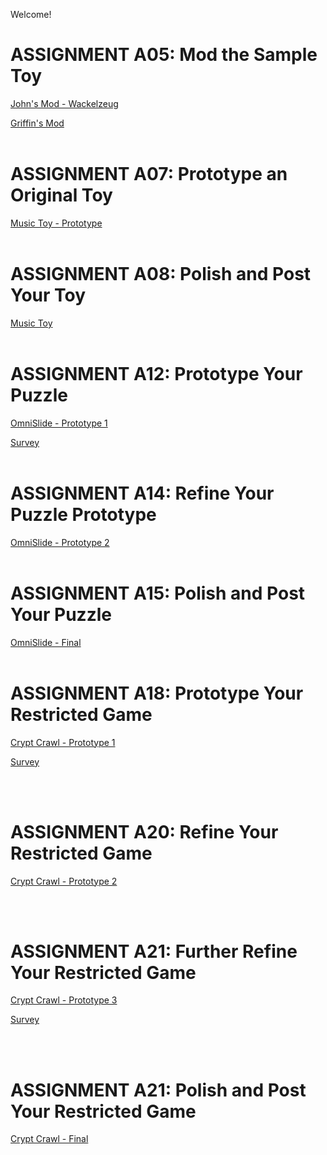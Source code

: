 Welcome!

# ASSIGNMENT A05: Mod the Sample Toy

[John's Mod - Wackelzeug](/a05/jcarrotta/game.html)

[Griffin's Mod](/a05/gbowers/game.html)
<br><br>

# ASSIGNMENT A07: Prototype an Original Toy

[Music Toy - Prototype](/a07/music-toy/game.html)
<br><br>

# ASSIGNMENT A08: Polish and Post Your Toy

[Music Toy](/a08/music-toy/game.html)
<br><br>

# ASSIGNMENT A12: Prototype Your Puzzle

[OmniSlide - Prototype 1](/a12/omnislide/game.html)

[Survey](https://forms.gle/PvyKgYHsKyCsxGBA8)
<br><br>

# ASSIGNMENT A14: Refine Your Puzzle Prototype

[OmniSlide - Prototype 2](/a14/omnislide/game.html)
<br><br>

# ASSIGNMENT A15: Polish and Post Your Puzzle

[OmniSlide - Final](/a15/omnislide/game.html)
<br><br>

# ASSIGNMENT A18: Prototype Your Restricted Game

[Crypt Crawl - Prototype 1](/a18/crypt/game.html)

[Survey](https://forms.gle/serauVFscCuC7ceP9)

<br><br>

# ASSIGNMENT A20: Refine Your Restricted Game

[Crypt Crawl - Prototype 2](/a20/crypt/game.html)

<br><br>

# ASSIGNMENT A21: Further Refine Your Restricted Game

[Crypt Crawl - Prototype 3](/a21/crypt/game.html)

[Survey](https://forms.gle/T9b9eXc4X2bw28BP7)

<br><br>

# ASSIGNMENT A21: Polish and Post Your Restricted Game

[Crypt Crawl - Final](/a22/crypt/game.html)
<br><br><br>
